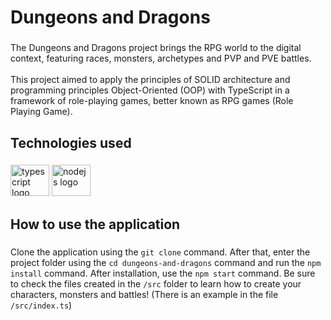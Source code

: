 <h1 align="left">Dungeons and Dragons</h1>

###

<p align="left">The Dungeons and Dragons project brings the RPG world to the digital context, featuring races, monsters, archetypes and PVP and PVE battles.<br><br>This project aimed to apply the principles of SOLID architecture and programming principles Object-Oriented (OOP) with TypeScript in a framework of role-playing games, better known as RPG games (Role Playing Game).</p>

###

<h2 align="left">Technologies used</h2>

###

<div align="left">
  <img src="https://cdn.jsdelivr.net/gh/devicons/devicon/icons/typescript/typescript-original.svg" height="50" width="62" alt="typescript logo"  />
  <img src="https://cdn.jsdelivr.net/gh/devicons/devicon/icons/nodejs/nodejs-original.svg" height="50" width="62" alt="nodejs logo"  />
</div>

###

<h2 align="left">How to use the application</h2>

###

Clone the application using the `git clone` command. After that, enter the project folder using the `cd dungeons-and-dragons` command and run the `npm install` command. After installation, use the `npm start` command. Be sure to check the files created in the `/src` folder to learn how to create your characters, monsters and battles! (There is an example in the file `/src/index.ts`)

###
